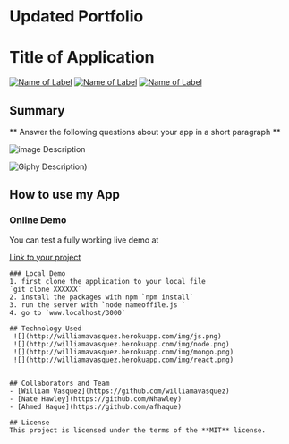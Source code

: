 # Updated Portfolio
 
# Title of Application

[![Name of Label](https://img.shields.io/badge/addtexthere-changestatus-blue.svg)](www.Placelinktowebsitehere.com)
[![Name of Label](https://img.shields.io/badge/addtexthere-changestatus-green.svg)](www.Placelinktowebsitehere.com)
[![Name of Label](https://img.shields.io/badge/addtexthere-changestatus-pink.svg)](www.Placelinktowebsitehere.com)

## Summary
** Answer the following questions about your app in a short paragraph **
<!-- what does you app do?
why did you make your app?
how is it different ? -->

![image Description](http://i.imgur.com/lgRe8z4.png)


![Giphy Description](https://media.giphy.com/media/QFAmltthDae8o/giphy.gif))

## How to use my App

### Online Demo
You can test a fully working live demo at

[Link to your project](www.linktoyourproject.com)

```
### Local Demo
1. first clone the application to your local file
`git clone XXXXXX`
2. install the packages with npm `npm install`
3. run the server with `node nameoffile.js `
4. go to `www.localhost/3000`

## Technology Used
 ![](http://williamavasquez.herokuapp.com/img/js.png)
 ![](http://williamavasquez.herokuapp.com/img/node.png)
 ![](http://williamavasquez.herokuapp.com/img/mongo.png)
 ![](http://williamavasquez.herokuapp.com/img/react.png)


## Collaborators and Team
- [William Vasquez](https://github.com/williamavasquez)
- [Nate Hawley](https://github.com/Nhawley)
- [Ahmed Haque](https://github.com/afhaque)

## License
This project is licensed under the terms of the **MIT** license.

